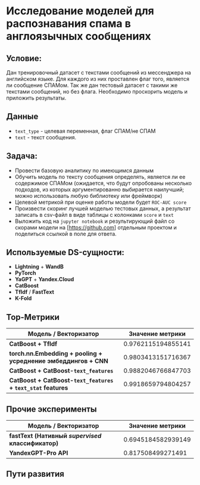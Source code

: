 # Исследование моделей для распознавания спама в англоязычных сообщениях

## Условие:
Дан тренировочный датасет с текстами сообщений из мессенджера на английском языке. Для каждого из них проставлен флаг того, является ли сообщение СПАМом. 
Так же дан тестовый датасет с такими же текстами сообщений, но без флага. Необходимо проскорить модель и приложить результаты.

## Данные
* `text_type` - целевая переменная, флаг СПАМ/не СПАМ
* `text` - текст сообщения. 

## Задача: 
* Провести базовую аналитику по имеющимся данным
* Обучить модель по тексту сообщения определять, является ли ее содержимое СПАМом (ожидается, что будут опробованы несколько подходов, из которых аргументированно выбирается наилучший; можно использовать любую библиотеку или фреймворк)
* Целевой метрикой при оценке работы модели будет `ROC-AUC score`
* Произвести скоринг лучшей моделью тестовых данных, а результат записать в csv-файл в виде таблицы с колонками `score` и `text`
* Выложить код на `juруtег notebook` и результирующий файл со скорами модели на [https://github.com] отдельным проектом и поделиться ссылкой в поле для ответа.

## Используемые DS-сущности:
* **Lightning** + **WandB**
* **PyTorch**
* **YaGPT** + **Yandex.Cloud**
* **CatBoost**
* **TfIdf** / **FastText**
* **K-Fold**

## Top-Метрики

| Модель / Векторизатор | Значение метрики |
|-|-|
| **CatBoost + TfIdf** | $0.9762115194855141$ |
| **torch.nn.Embedding + pooling + усреднение эмбеддингов + CNN** | $0.9803413151716367$ |
| **CatBoost + CatBoost-`text_features`** | $0.9882046766847703$ |
| **CatBoost + CatBoost-`text_features` + `text_stat` features** | $0.9918659794804257$ |

## Прочие эксперименты

| Модель / Векторизатор | Значение метрики |
|-|-|
| **fastText (Нативный _supervised_ классификатор)** | $0.6945184582939149$ |
| **YandexGPT-Pro API** | $0.817508499271491$ |

## Пути развития


